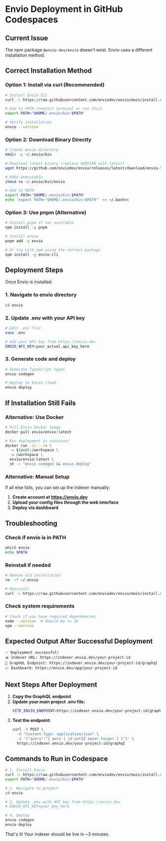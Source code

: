 # Envio Deployment in GitHub Codespaces

## Current Issue
The npm package `@envio-dev/envio` doesn't exist. Envio uses a different installation method.

## Correct Installation Method

### Option 1: Install via curl (Recommended)

```bash
# Install Envio CLI
curl -L https://raw.githubusercontent.com/enviodev/envio/main/install.sh | bash

# Add to PATH (restart terminal or run this)
export PATH="$HOME/.envio/bin:$PATH"

# Verify installation
envio --version
```

### Option 2: Download Binary Directly

```bash
# Create envio directory
mkdir -p ~/.envio/bin

# Download latest binary (replace VERSION with latest)
wget https://github.com/enviodev/envio/releases/latest/download/envio-linux-x64 -O ~/.envio/bin/envio

# Make executable
chmod +x ~/.envio/bin/envio

# Add to PATH
export PATH="$HOME/.envio/bin:$PATH"
echo 'export PATH="$HOME/.envio/bin:$PATH"' >> ~/.bashrc
```

### Option 3: Use pnpm (Alternative)

```bash
# Install pnpm if not available
npm install -g pnpm

# Install envio
pnpm add -g envio

# Or try with npm using the correct package
npm install -g envio-cli
```

## Deployment Steps

Once Envio is installed:

### 1. Navigate to envio directory
```bash
cd envio
```

### 2. Update .env with your API key
```bash
# Edit .env file
nano .env

# Add your API key from https://envio.dev
ENVIO_API_KEY=your_actual_api_key_here
```

### 3. Generate code and deploy
```bash
# Generate TypeScript types
envio codegen

# Deploy to Envio cloud
envio deploy
```

## If Installation Still Fails

### Alternative: Use Docker

```bash
# Pull Envio Docker image
docker pull envio/envio:latest

# Run deployment in container
docker run -it --rm \
  -v $(pwd):/workspace \
  -w /workspace \
  envio/envio:latest \
  sh -c "envio codegen && envio deploy"
```

### Alternative: Manual Setup

If all else fails, you can set up the indexer manually:

1. **Create account at https://envio.dev**
2. **Upload your config files through the web interface**
3. **Deploy via dashboard**

## Troubleshooting

### Check if envio is in PATH
```bash
which envio
echo $PATH
```

### Reinstall if needed
```bash
# Remove old installation
rm -rf ~/.envio

# Reinstall
curl -L https://raw.githubusercontent.com/enviodev/envio/main/install.sh | bash
```

### Check system requirements
```bash
# Check if you have required dependencies
node --version  # Should be >= 16
npm --version
```

## Expected Output After Successful Deployment

```
✅ Deployment successful!
📊 Indexer URL: https://indexer.envio.dev/your-project-id
🔗 GraphQL Endpoint: https://indexer.envio.dev/your-project-id/graphql
📈 Dashboard: https://envio.dev/app/your-project-id
```

## Next Steps After Deployment

1. **Copy the GraphQL endpoint**
2. **Update your main project .env file:**
   ```bash
   VITE_ENVIO_ENDPOINT=https://indexer.envio.dev/your-project-id/graphql
   ```
3. **Test the endpoint:**
   ```bash
   curl -X POST \
     -H "Content-Type: application/json" \
     -d '{"query":"{ pets { id petId owner hunger } }"}' \
     https://indexer.envio.dev/your-project-id/graphql
   ```

## Commands to Run in Codespace

```bash
# 1. Install Envio
curl -L https://raw.githubusercontent.com/enviodev/envio/main/install.sh | bash
export PATH="$HOME/.envio/bin:$PATH"

# 2. Navigate to project
cd envio

# 3. Update .env with API key from https://envio.dev
# ENVIO_API_KEY=your_key_here

# 4. Deploy
envio codegen
envio deploy
```

That's it! Your indexer should be live in ~3 minutes.